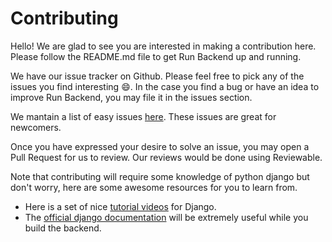 # Contributing
Hello! We are glad to see you are interested in making a contribution here. Please follow the README.md file to get Run Backend up and running.

We have our issue tracker on Github. Please feel free to pick any of the issues you find interesting :smile:. In the case you find a bug or have an idea to improve Run Backend, you may file it in the issues section.

We mantain a list of easy issues [here](https://github.com/CodeMaxx/Run-Backend/issues?utf8=%E2%9C%93&q=is%3Aissue%20is%3Aopen%20label%3Aeasy%20). These issues are great for newcomers.

Once you have expressed your desire to solve an issue, you may open a Pull Request for us to review. Our reviews would be done using Reviewable.

Note that contributing will require some knowledge of python django but don't worry, here are some awesome resources for you to learn from.
  - Here is a set of nice [tutorial videos](https://pythonprogramming.net/django-web-development-with-python-intro/) for Django.
  - The [official django documentation](https://docs.djangoproject.com/en/1.11/) will be extremely useful while you build the backend.
